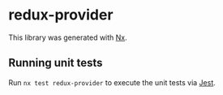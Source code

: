 # redux-provider

This library was generated with [Nx](https://nx.dev).

## Running unit tests

Run `nx test redux-provider` to execute the unit tests via [Jest](https://jestjs.io).

